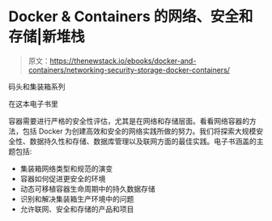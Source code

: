 # Docker & Containers 的网络、安全和存储|新堆栈

> 原文：<https://thenewstack.io/ebooks/docker-and-containers/networking-security-storage-docker-containers/>

码头和集装箱系列

在这本电子书里

容器需要进行严格的安全性评估，尤其是在网络和存储层面。看看网络容器的方法，包括 Docker 为创建高效和安全的网络实践所做的努力。我们将探索大规模安全性、数据持久性和存储、数据库管理以及联网方面的最佳实践。电子书涵盖的主题包括:

*   集装箱网络类型和规范的演变
*   容器如何促进更安全的环境
*   动态可移植容器生命周期中的持久数据存储
*   识别和解决集装箱生产环境中的问题
*   允许联网、安全和存储的产品和项目